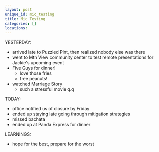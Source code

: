 ```yaml
---
layout: post
unique_id: mic_testing
title: Mic Testing
categories: []
locations: 
---
```


YESTERDAY:
* arrived late to Puzzled Pint, then realized nobody else was there
* went to Mtn View community center to test remote presentations for Jackie's upcoming event
* Five Guys for dinner!
  * love those fries
  * free peanuts!
* watched Marriage Story
  * such a stressful movie q.q

TODAY:
* office notified us of closure by Friday
* ended up staying late going through mitigation strategies
* missed bachata
* ended up at Panda Express for dinner

LEARNINGS:
* hope for the best, prepare for the worst
